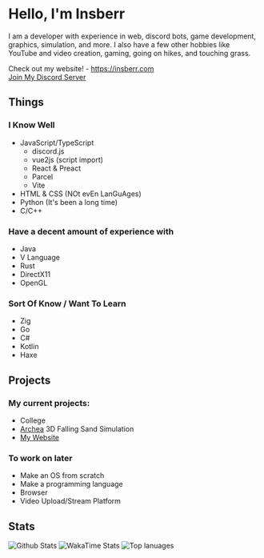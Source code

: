 # Hello, I'm Insberr
I am a developer with experience in web, discord bots, game development, graphics, simulation, and more. 
I also have a few other hobbies like YouTube and video creation, gaming, going on hikes, and touching grass.

Check out my website! - https://insberr.com  
[Join My Discord Server](https://discord.gg/gRMbZyU)

## Things
### I Know Well
- JavaScript/TypeScript
  - discord.js
  - vue2js (script import)
  - React & Preact
  - Parcel
  - Vite
- HTML & CSS (NOt evEn LanGuAges)
- Python (It's been a long time)
- C/C++

### Have a decent amount of experience with
- Java
- V Language
- Rust
- DirectX11
- OpenGL

### Sort Of Know / Want To Learn
- Zig
- Go
- C#
- Kotlin
- Haxe

## Projects
### My current projects:
- College
- [Archea](https://github.com/insberr/archea) 3D Falling Sand Simulation
- [My Website](https://insberr.con)

### To work on later
- Make an OS from scratch
- Make a programming language
- Browser
- Video Upload/Stream Platform

## Stats
<img src="https://github-readme-stats.vercel.app/api?username=insberr&count_private=true&show_icons=true&theme=dark" alt="Github Stats" />
<img src="https://github-readme-stats.vercel.app/api/wakatime?username=insberr&theme=dark" alt="WakaTime Stats" />
<img src="https://github-readme-stats.vercel.app/api/top-langs/?username=insberr&theme=dark&langs_count=10&exclude_repo=insberr.github.io" alt="Top lanuages" />
